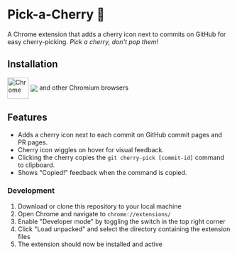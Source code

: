 # Pick-a-Cherry 🍒

A Chrome extension that adds a cherry icon next to commits on GitHub for easy cherry-picking. _Pick a cherry, don't pop them!_

## Installation

[link-chrome]: https://chrome.google.com/webstore/detail/:slug 'Version published on Chrome Web Store'

[<img src="https://raw.githubusercontent.com/alrra/browser-logos/90fdf03c/src/chrome/chrome.svg" width="48" alt="Chrome" valign="middle">][link-chrome] [<img valign="middle" src="https://img.shields.io/chrome-web-store/v/:slugsvg?label=%20">][link-chrome] and other Chromium browsers

## Features

- Adds a cherry icon next to each commit on GitHub commit pages and PR pages.
- Cherry icon wiggles on hover for visual feedback.
- Clicking the cherry copies the `git cherry-pick [commit-id]` command to clipboard.
- Shows "Copied!" feedback when the command is copied.

### Development

1. Download or clone this repository to your local machine
2. Open Chrome and navigate to `chrome://extensions/`
3. Enable "Developer mode" by toggling the switch in the top right corner
4. Click "Load unpacked" and select the directory containing the extension files
5. The extension should now be installed and active
